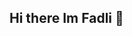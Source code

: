 ## Hi there Im Fadli 👋

<!--
**Fadliahhh/fadliahhh** is a ✨ _special_ ✨ repository because its `README.md` (this file) appears on your GitHub profile.

- 🔭 I'm a Student of Djuanda University
- 🌱 I’m currently learning about the Technology
